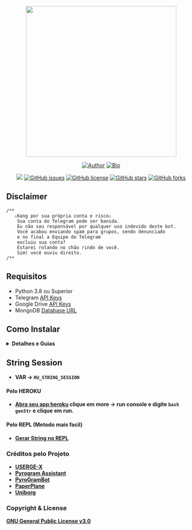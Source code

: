 <p align="center">
<a href="https://t.me/kannaxupdates"><img src="https://telegra.ph/file/c005ca2f522659da9b978.png" width="400" height="400"/>
</p>
<p align="center">
<a href="https://github.com/fnixdev"><img title="Author" src="https://img.shields.io/badge/Author-fnixdev-red.svg?style=for-the-badge&logo=github"></a>
<a href="http://fnixdev.github.io/"><img title="Bio" src="https://img.shields.io/badge/FNIXDEV-BIO-red.svg?style=for-the-badge&logo=appveyor"></a>
</p>
<p align="center">
<a href="https://t.me/kannaxupdates"><img src="https://img.shields.io/badge/Join-Telegram%20Group-red.svg?style=flat-square&logo=Telegram"></a>
<a href="https://github.com/fnixdev/KannaX/issues"><img alt="GitHub issues" src="https://img.shields.io/github/issues/fnixdev/KannaX?style=flat-square"></a>
<a href="https://github.com/fnixdev/KannaX/blob/master/LICENSE"><img alt="GitHub license" src="https://img.shields.io/github/license/fnixdev/KannaX?style=flat-square"></a>
<a href="https://github.com/fnixdev/KannaX/stargazers"><img alt="GitHub stars" src="https://img.shields.io/github/stars/fnixdev/KannaX?style=flat-square"></a>
<a href="https://github.com/fnixdev/KannaX/network"><img alt="GitHub forks" src="https://img.shields.io/github/forks/fnixdev/KannaX?style=flat-square"></a>
</p>

## Disclaimer
```
/**
   ⚠️Kang por sua própria conta e risco⚠️
    Sua conta do Telegram pode ser banida.
    Eu não sou responsável por qualquer uso indevido deste bot.
    Você acabou enviando spam para grupos, sendo denunciado
    e no final a Equipe do Telegram
    excluiu sua conta?
    Estarei rolando no chão rindo de você.
    Sim! você ouviu direito.
/**
```
## Requisitos 
* Python 3.8 ou Superior
* Telegram [API Keys](https://my.telegram.org/apps)
* Google Drive [API Keys](https://console.developers.google.com/)
* MongoDB [Database URL](https://cloud.mongodb.com/)

## Como Instalar

<details>
  <summary><b>Detalhes e Guias</b></summary>

### Pelo Heroku
<p>- Clique aqui para dar deploy ao KannaX.</p>
<p><a href = "https://heroku.com/deploy?template=https://github.com/fnixdev/KannaX-Deploy"><img src="https://www.herokucdn.com/deploy/button.svg" alt="MyGpac"> </a></p>
<p>- Preencha API_ID | API_HASH | DATABASE_URL | LOG_CHANNEL_ID | HEROKU_APP_NAME | HEROKU_API_KEY <strong>(obrigatorio)<strong></p>
<p>- Cique no botao Deploy.</p>
<p>- Ligue o Dyno na aba de Resource.</p>
<p>- É isso ... Comece a usar KannaX.</p>
<p>Você pode adicionar tambem <a href="https://telegra.ph/VARs-N%C3%A3o-Obrigatorias-KannaX-07-23">VARs não obrigatorias</a> mais tarde de acordo com suas necessidades. Esses vars são usados por seus respectivos plug-ins no userbot para funcionar. Para saber como adicionar vars não obrigatórios, verifique este <a href="https://fnixdev.gitbook.io/kannax/">Guia</a>.</p>

### Instalando com Metodo Tradicional

#### Metodo fácil e automatico
<div class="language-plaintext highlighter-rouge"><div class="highlight"><pre class="highlight"><code>$ bash <(curl -s https://fnixdev.github.io/Setup_Local_VPS.sh)
</code></pre></div></div>
   
#### Método manual

<p><strong>1. Instalando os pacotes</strong></p>

<div class="language-plaintext highlighter-rouge"><div class="highlight"><pre class="highlight"><code>$ sudo apt install tree wget2 p7zip-full jq ffmpeg wget git
</code></pre></div></div>

<div class="language-plaintext highlighter-rouge"><div class="highlight"><pre class="highlight"><code>$ wget https://dl.google.com/linux/direct/google-chrome-stable_current_amd64.deb
</code></pre></div></div>

<div class="language-plaintext highlighter-rouge"><div class="highlight"><pre class="highlight"><code>$ sudo apt install ./google-chrome-stable_current_amd64.deb
</code></pre></div></div>

<p><strong>2. Clone o Repositorio</strong></p>

<div class="language-bash highlighter-rouge"><div class="highlight"><pre class="highlight"><code><span class="nv">$ </span>git clone https://github.com/fnixdev/KannaX.git <span class="o">&amp;&amp;</span> <span class="nb">cd </span>KannaX
</code></pre></div></div>

<p><strong>3. Instale os requisitos</strong></p>

<div class="language-bash highlighter-rouge"><div class="highlight"><pre class="highlight"><code><span class="nv">$ </span>pip3 <span class="nb">install</span> <span class="nt">-r</span> requirements.txt
</code></pre></div></div>

<p><strong>4. Crie config.env como config.env.sample e preencha as Vars</strong></p>

<div class="language-bash highlighter-rouge"><div class="highlight"><pre class="highlight"><code><span class="nv">$ </span><span class="nb">cp </span>config.env.sample config.env
</code></pre></div></div>

<p><strong>5. Obtenha a Session String e adicione-a ao config.env</strong></p>

<div class="language-bash highlighter-rouge"><div class="highlight"><pre class="highlight"><code><span class="nv">$ </span>bash genStr
</code></pre></div></div>
<p>Ou voce pode usar <a href="https://replit.com/@fnixdev/StringSessionKX">REPL</a> para obter a string.</p>

<p><strong>6. Finalmente execute o KannaX</strong></p>

<div class="language-bash highlighter-rouge"><div class="highlight"><pre class="highlight"><code><span class="nv">$ </span>bash run
</code></pre></div></div>
</details>

## String Session
- VAR -> `HU_STRING_SESSION`

#### Pelo HEROKU
- [Abra seu app heroku](https://dashboard.heroku.com/apps/) clique em **more** -> **run console** e digite `bash genStr` e clique em **run**.

#### Pelo REPL (Metodo mais facil)
- [Gerar String no REPL](https://replit.com/@fnixdev/StringSessionKX)

### Créditos pelo Projeto
* [USERGE-X](https://github.com/code-rgb/USERGE-X)
* [Pyrogram Assistant](https://github.com/pyrogram/assistant)
* [PyroGramBot](https://github.com/SpEcHiDe/PyroGramBot)
* [PaperPlane](https://github.com/RaphielGang/Telegram-Paperplane)
* [Uniborg](https://github.com/SpEcHiDe/UniBorg)

### Copyright & License 
[**GNU General Public License v3.0**](https://github.com/fnixdev/KannaX/blob/master/LICENSE)
